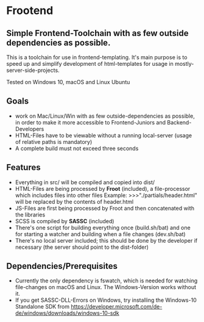 # Frootend
## Simple Frontend-Toolchain with as few outside dependencies as possible.

This is a toolchain for use in frontend-templating.
It's main purpose is to speed up and simplify development of html-templates for usage in mostly-server-side-projects.

Tested on Windows 10, macOS and Linux Ubuntu

## Goals
- work on Mac/Linux/Win with as few outside-dependencies as possible, in order to make it more accessible to Frontend-Juniors and Backend-Developers
- HTML-Files have to be viewable without a running local-server (usage of relative paths is mandatory)
- A complete build must not exceed three seconds

## Features
- Everything in src/ will be compiled and copied into dist/
- HTML-Files are being processed by **Froot** (included), a file-processor which includes files into other files
  Example: >>>"./partials/header.html" will be replaced by the contents of header.html
- JS-Files are first being processed by Froot and then concatenated with the libraries
- SCSS is compiled by **SASSC** (included)
- There's one script for building everything once (build.sh/bat) and one for starting a watcher and building when a file changes (dev.sh/bat)
- There's no local server included; this should be done by the developer if necessary (the server should point to the dist-folder)

## Dependencies/Prerequisites
- Currently the only dependency is fswatch, which is needed for watching file-changes on macOS and Linux. The Windows-Version works without it.
- If you get SASSC-DLL-Errors on Windows, try installing the Windows-10 Standalone SDK from https://developer.microsoft.com/de-de/windows/downloads/windows-10-sdk